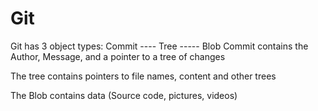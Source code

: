 # Git 

Git has 3 object types: Commit ---- Tree ----- Blob
  Commit contains the Author, Message, and a pointer to a tree of changes

  The tree contains pointers to file names, content and other trees

  The Blob contains data  (Source code, pictures, videos)
